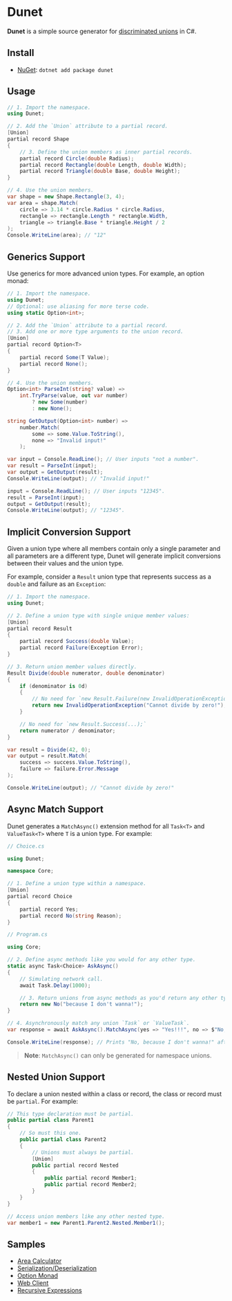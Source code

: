 # Dunet

**Dunet** is a simple source generator for [discriminated unions](https://en.wikipedia.org/wiki/Tagged_union) in C#.

## Install

- [NuGet](https://www.nuget.org/packages/Dunet/): `dotnet add package dunet`

## Usage

```cs
// 1. Import the namespace.
using Dunet;

// 2. Add the `Union` attribute to a partial record.
[Union]
partial record Shape
{
    // 3. Define the union members as inner partial records.
    partial record Circle(double Radius);
    partial record Rectangle(double Length, double Width);
    partial record Triangle(double Base, double Height);
}

// 4. Use the union members.
var shape = new Shape.Rectangle(3, 4);
var area = shape.Match(
    circle => 3.14 * circle.Radius * circle.Radius,
    rectangle => rectangle.Length * rectangle.Width,
    triangle => triangle.Base * triangle.Height / 2
);
Console.WriteLine(area); // "12"
```

## Generics Support

Use generics for more advanced union types. For example, an option monad:

```cs
// 1. Import the namespace.
using Dunet;
// Optional: use aliasing for more terse code.
using static Option<int>;

// 2. Add the `Union` attribute to a partial record.
// 3. Add one or more type arguments to the union record.
[Union]
partial record Option<T>
{
    partial record Some(T Value);
    partial record None();
}

// 4. Use the union members.
Option<int> ParseInt(string? value) =>
    int.TryParse(value, out var number)
        ? new Some(number)
        : new None();

string GetOutput(Option<int> number) =>
    number.Match(
        some => some.Value.ToString(),
        none => "Invalid input!"
    );

var input = Console.ReadLine(); // User inputs "not a number".
var result = ParseInt(input);
var output = GetOutput(result);
Console.WriteLine(output); // "Invalid input!"

input = Console.ReadLine(); // User inputs "12345".
result = ParseInt(input);
output = GetOutput(result);
Console.WriteLine(output); // "12345".
```

## Implicit Conversion Support

Given a union type where all members contain only a single parameter
and all parameters are a different type, Dunet will generate implicit
conversions between their values and the union type.

For example, consider a `Result` union type that represents success
as a `double` and failure as an `Exception`:

```cs
// 1. Import the namespace.
using Dunet;

// 2. Define a union type with single unique member values:
[Union]
partial record Result
{
    partial record Success(double Value);
    partial record Failure(Exception Error);
}

// 3. Return union member values directly.
Result Divide(double numerator, double denominator)
{
    if (denominator is 0d)
    {
        // No need for `new Result.Failure(new InvalidOperationException("..."));`
        return new InvalidOperationException("Cannot divide by zero!");
    }

    // No need for `new Result.Success(...);`
    return numerator / denominator;
}

var result = Divide(42, 0);
var output = result.Match(
    success => success.Value.ToString(),
    failure => failure.Error.Message
);

Console.WriteLine(output); // "Cannot divide by zero!"
```

## Async Match Support

Dunet generates a `MatchAsync()` extension method for all `Task<T>` and `ValueTask<T>` where `T` is a union type. For example:

```cs
// Choice.cs

using Dunet;

namespace Core;

// 1. Define a union type within a namespace.
[Union]
partial record Choice
{
    partial record Yes;
    partial record No(string Reason);
}
```

```cs
// Program.cs

using Core;

// 2. Define async methods like you would for any other type.
static async Task<Choice> AskAsync()
{
    // Simulating network call.
    await Task.Delay(1000);

    // 3. Return unions from async methods as you'd return any other type.
    return new No("because I don't wanna!");
}

// 4. Asynchronously match any union `Task` or `ValueTask`.
var response = await AskAsync().MatchAsync(yes => "Yes!!!", no => $"No, {no.Reason}");

Console.WriteLine(response); // Prints "No, because I don't wanna!" after 1 second.
```

> **Note**:
> `MatchAsync()` can only be generated for namespace unions.

## Nested Union Support

To declare a union nested within a class or record, the class or record must be `partial`. For example:

```cs
// This type declaration must be partial.
public partial class Parent1
{
    // So must this one.
    public partial class Parent2
    {
        // Unions must always be partial.
        [Union]
        public partial record Nested
        {
            public partial record Member1;
            public partial record Member2;
        }
    }
}

// Access union members like any other nested type.
var member1 = new Parent1.Parent2.Nested.Member1();
```

## Samples

- [Area Calculator](./samples/AreaCalculator/Program.cs)
- [Serialization/Deserialization](./samples/Serialization/Program.cs)
- [Option Monad](./samples/OptionMonad/Program.cs)
- [Web Client](./samples/PokemonClient/PokeClient.cs)
- [Recursive Expressions](./samples/ExpressionCalculator/Program.cs)
